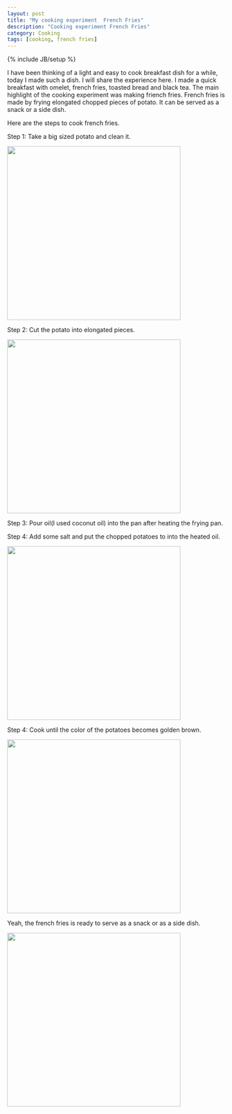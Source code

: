 ```yaml
---
layout: post
title: "My cooking experiment  French Fries"
description: "Cooking experiment French Fries"
category: Cooking
tags: [cooking, french fries]
---
```

{% include JB/setup %}

I have been thinking of a light and easy to cook breakfast dish for a while, today I made such a dish. I will share the experience here. I made a quick breakfast with omelet, french fries, toasted bread and black tea. The main highlight of the cooking experiment was making friench fries. French fries is made by frying elongated chopped pieces of potato. It can be served as a snack or a side dish.

Here are the steps to cook french fries.

Step 1: Take a big sized potato and clean it.

<img src="https://dl.dropboxusercontent.com/u/36026026/friench_fries/1.jpg" style="width:400px;"/>

Step 2: Cut the potato into elongated pieces.

<img src="https://dl.dropboxusercontent.com/u/36026026/friench_fries/2.jpg" style="width:400px;"/>

Step 3: Pour oil(I used coconut oil) into the pan after heating the frying pan.

Step 4: Add some salt and put the chopped potatoes to into the heated oil.

<img src="https://dl.dropboxusercontent.com/u/36026026/friench_fries/3.jpg" style="width:400px;"/>

Step 4: Cook until the color of the potatoes becomes golden brown.

<img src="https://dl.dropboxusercontent.com/u/36026026/friench_fries/4.jpg" style="width:400px;"/>

Yeah, the french fries is ready to serve as a snack or as a side dish.

<img src="https://dl.dropboxusercontent.com/u/36026026/friench_fries/5.jpg" style="width:400px;"/>
